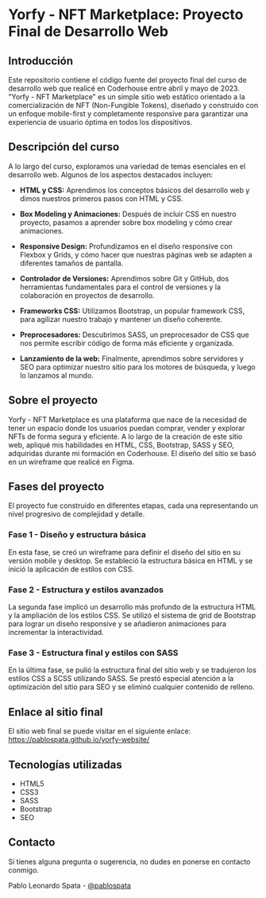 # Yorfy - NFT Marketplace: Proyecto Final de Desarrollo Web

## Introducción
Este repositorio contiene el código fuente del proyecto final del curso de desarrollo web que realicé en Coderhouse entre abril y mayo de 2023. "Yorfy - NFT Marketplace" es un simple sitio web estático orientado a la comercialización de NFT (Non-Fungible Tokens), diseñado y construido con un enfoque mobile-first y completamente responsive para garantizar una experiencia de usuario óptima en todos los dispositivos.

## Descripción del curso

A lo largo del curso, exploramos una variedad de temas esenciales en el desarrollo web. Algunos de los aspectos destacados incluyen:

- **HTML y CSS:** Aprendimos los conceptos básicos del desarrollo web y dimos nuestros primeros pasos con HTML y CSS.

- **Box Modeling y Animaciones:** Después de incluir CSS en nuestro proyecto, pasamos a aprender sobre box modeling y cómo crear animaciones.

- **Responsive Design:** Profundizamos en el diseño responsive con Flexbox y Grids, y cómo hacer que nuestras páginas web se adapten a diferentes tamaños de pantalla.

- **Controlador de Versiones:** Aprendimos sobre Git y GitHub, dos herramientas fundamentales para el control de versiones y la colaboración en proyectos de desarrollo.

- **Frameworks CSS:** Utilizamos Bootstrap, un popular framework CSS, para agilizar nuestro trabajo y mantener un diseño coherente.

- **Preprocesadores:** Descubrimos SASS, un preprocesador de CSS que nos permite escribir código de forma más eficiente y organizada.

- **Lanzamiento de la web:** Finalmente, aprendimos sobre servidores y SEO para optimizar nuestro sitio para los motores de búsqueda, y luego lo lanzamos al mundo.

## Sobre el proyecto
Yorfy - NFT Marketplace es una plataforma que nace de la necesidad de tener un espacio donde los usuarios puedan comprar, vender y explorar NFTs de forma segura y eficiente. A lo largo de la creación de este sitio web, apliqué mis habilidades en HTML, CSS, Bootstrap, SASS y SEO, adquiridas durante mi formación en Coderhouse. El diseño del sitio se basó en un wireframe que realicé en Figma.


## Fases del proyecto
El proyecto fue construido en diferentes etapas, cada una representando un nivel progresivo de complejidad y detalle.

### Fase 1 - Diseño y estructura básica
En esta fase, se creó un wireframe para definir el diseño del sitio en su versión mobile y desktop. Se estableció la estructura básica en HTML y se inició la aplicación de estilos con CSS.

### Fase 2 - Estructura y estilos avanzados
La segunda fase implicó un desarrollo más profundo de la estructura HTML y la ampliación de los estilos CSS. Se utilizó el sistema de grid de Bootstrap para lograr un diseño responsive y se añadieron animaciones para incrementar la interactividad.

### Fase 3 - Estructura final y estilos con SASS
En la última fase, se pulió la estructura final del sitio web y se tradujeron los estilos CSS a SCSS utilizando SASS. Se prestó especial atención a la optimización del sitio para SEO y se eliminó cualquier contenido de relleno.

## Enlace al sitio final
El sitio web final se puede visitar en el siguiente enlace: https://pablospata.github.io/yorfy-website/

## Tecnologías utilizadas
- HTML5
- CSS3
- SASS
- Bootstrap
- SEO

## Contacto
Si tienes alguna pregunta o sugerencia, no dudes en ponerse en contacto conmigo.

Pablo Leonardo Spata - [@pablospata](https://github.com/pablospata)